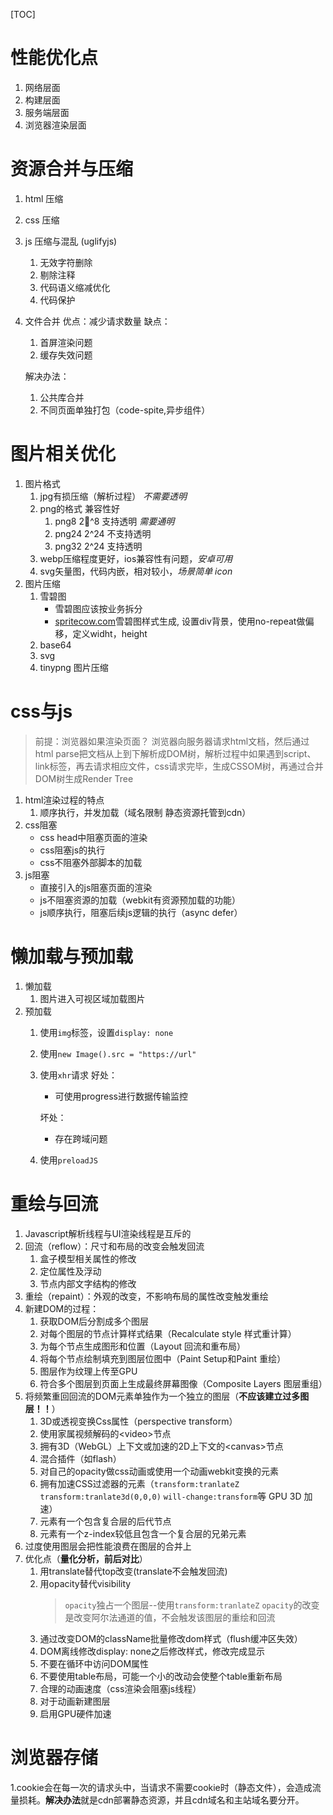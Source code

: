 [comment]: //TODO性能优化学习，慕课网：让你页面速度飞起来
[TOC]
# 性能优化点
1. 网络层面
2. 构建层面
3. 服务端层面
4. 浏览器渲染层面

# 资源合并与压缩
1. html 压缩
2. css 压缩
3. js 压缩与混乱 (uglifyjs)
    1. 无效字符删除
    2. 剔除注释
    3. 代码语义缩减优化
    4. 代码保护
4. 文件合并
    优点：减少请求数量
    缺点：
      1. 首屏渲染问题
      2. 缓存失效问题
   
    解决办法：
      1. 公共库合并
      2. 不同页面单独打包（code-spite,异步组件）
# 图片相关优化
   1. 图片格式
      1. jpg有损压缩（解析过程） *不需要透明*
      2. png的格式 兼容性好
         1. png8   2^8 支持透明  *需要通明*
         2. png24  2^24 不支持透明
         3. png32  2^24 支持透明
      3. webp压缩程度更好，ios兼容性有问题，*安卓可用*
      4. svg矢量图，代码内嵌，相对较小，*场景简单 icon*
   2. 图片压缩
      1. 雪碧图
         + 雪碧图应该按业务拆分
         + [spritecow.com](http://www.spritecow.com/)雪碧图样式生成, 设置div背景，使用no-repeat做偏移，定义widht，height
      2. base64
      3. svg
      4. tinypng 图片压缩


# css与js
> 前提：浏览器如果渲染页面？
> 浏览器向服务器请求html文档，然后通过html parse把文档从上到下解析成DOM树，解析过程中如果遇到script、link标签，再去请求相应文件，css请求完毕，生成CSSOM树，再通过合并DOM树生成Render Tree
   1. html渲染过程的特点
      1. 顺序执行，并发加载（域名限制 静态资源托管到cdn）
   2. css阻塞
      + css head中阻塞页面的渲染
      + css阻塞js的执行
      + css不阻塞外部脚本的加载
   3. js阻塞
      + 直接引入的js阻塞页面的渲染
      + js不阻塞资源的加载（webkit有资源预加载的功能）
      + js顺序执行，阻塞后续js逻辑的执行（async defer）

# 懒加载与预加载
   1. 懒加载
      1. 图片进入可视区域加载图片
   2. 预加载
      1. 使用`img`标签，设置`display: none`
      2. 使用`new Image().src = "https://url"`
      3. 使用`xhr`请求
         好处：
         + 可使用progress进行数据传输监控

         坏处：
         + 存在跨域问题 
      4. 使用`preloadJS`

# 重绘与回流
   1. Javascript解析线程与UI渲染线程是互斥的
   2. 回流（reflow）：尺寸和布局的改变会触发回流
      1. 盒子模型相关属性的修改
      2. 定位属性及浮动
      3. 节点内部文字结构的修改
   3. 重绘（repaint）：外观的改变，不影响布局的属性改变触发重绘
   4. 新建DOM的过程：
      1. 获取DOM后分割成多个图层
      2. 对每个图层的节点计算样式结果（Recalculate style 样式重计算）
      3. 为每个节点生成图形和位置（Layout 回流和重布局）
      4. 将每个节点绘制填充到图层位图中（Paint Setup和Paint 重绘）
      5. 图层作为纹理上传至GPU
      6. 符合多个图层到页面上生成最终屏幕图像（Composite Layers 图层重组）
   5. 将频繁重回回流的DOM元素单独作为一个独立的图层（**不应该建立过多图层！！**）
      1. 3D或透视变换Css属性（perspective transform）
      2. 使用家属视频解码的\<video>节点
      3. 拥有3D（WebGL）上下文或加速的2D上下文的\<canvas>节点
      4. 混合插件（如flash）
      5. 对自己的opacity做css动画或使用一个动画webkit变换的元素
      6. 拥有加速CSS过滤器的元素（`transform:tranlateZ` `transform:tranlate3d(0,0,0)` `will-change:transform`等 GPU 3D 加速）
      7. 元素有一个包含复合层的后代节点
      8. 元素有一个z-index较低且包含一个复合层的兄弟元素
   6. 过度使用图层会把性能浪费在图层的合并上
   7. 优化点（**量化分析，前后对比**）
      1. 用translate替代top改变(translate不会触发回流)
      2. 用opacity替代visibility
         > `opacity`独占一个图层--使用`transform:tranlateZ`
         > `opacity`的改变是改变阿尔法通道的值，不会触发该图层的重绘和回流
      3. 通过改变DOM的className批量修改dom样式（flush缓冲区失效）
      4. DOM离线修改display: none之后修改样式，修改完成显示
      5. 不要在循环中访问DOM属性
      6. 不要使用table布局，可能一个小的改动会使整个table重新布局
      7. 合理的动画速度（css渲染会阻塞js线程）
      8. 对于动画新建图层
      9. 启用GPU硬件加速

# 浏览器存储
   1.cookie会在每一次的请求头中，当请求不需要cookie时（静态文件），会造成流量损耗。**解决办法**就是cdn部署静态资源，并且cdn域名和主站域名要分开。